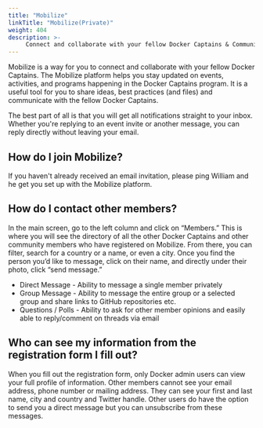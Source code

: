 ```yaml
---
title: "Mobilize"
linkTitle: "Mobilize(Private)"
weight: 404
description: >-
     Connect and collaborate with your fellow Docker Captains & Community Leaders
---
```


Mobilize is a way for you to connect and collaborate with your fellow Docker Captains. The Mobilize platform helps you stay updated on events, activities, and programs happening in the Docker Captains program. It is a useful tool for you to share ideas, best practices (and files) and communicate with the fellow Docker Captains.

The best part of all is that you will get all notifications straight to your inbox. Whether you're replying to an event invite or another message, you can reply directly without leaving your email.

## How do I join Mobilize?

If you haven't already received an email invitation, please ping William and he get you set up with the Mobilize platform.

## How do I contact other members?

In the main screen, go to the left column and click on “Members.” This is where you will see the directory of all the other Docker Captains and other community members who have registered on Mobilize. From there, you can filter, search for a country or a name, or even a city. Once you find the person you’d like to message, click on their name, and directly under their photo, click “send message.”

- Direct Message - Ability to message a single member privately
- Group Message - Ability to message the entire group or a selected group and share links to GitHub repositories etc.
- Questions / Polls - Ability to ask for other member opinions and easily able to reply/comment on threads via email

## Who can see my information from the registration form I fill out?

When you fill out the registration form, only Docker admin users can view your full profile of information. Other members cannot see your email address, phone number or mailing address. They can see your first and last name, city and country and Twitter handle. Other users do have the option to send you a direct message but you can unsubscribe from these messages.
